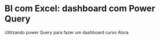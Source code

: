 #  BI com Excel: dashboard com Power Query
 Utilizando power Query para fazer um dashboard curso Alura
